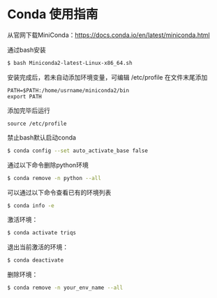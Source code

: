 # Conda 使用指南

从官网下载MiniConda：https://docs.conda.io/en/latest/miniconda.html

通过bash安装

```bash
$ bash Miniconda2-latest-Linux-x86_64.sh
```

安装完成后，若未自动添加环境变量，可编辑 /etc/profile 在文件末尾添加

```shell
PATH=$PATH:/home/usrname/miniconda2/bin
export PATH
```

添加完毕后运行

```
source /etc/profile
```

禁止bash默认启动conda

```bash
$ conda config --set auto_activate_base false
```

通过以下命令删除python环境

```bash
$ conda remove -n python --all
```

可以通过以下命令查看已有的环境列表

```bash
$ conda info -e
```

激活环境：

```bash
$ conda activate triqs
```

退出当前激活的环境：

```bash
$ conda deactivate
```

删除环境：

```bash
$ conda remove -n your_env_name --all
```

